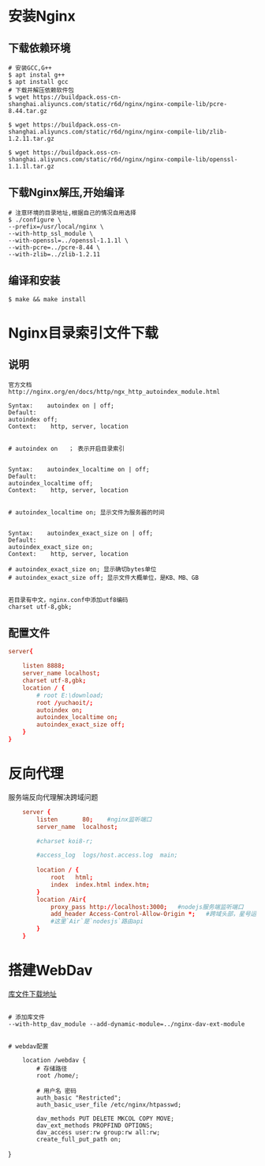 # 安装Nginx
## 下载依赖环境
```shell
# 安装GCC,G++
$ apt instal g++
$ apt install gcc
# 下载并解压依赖软件包
$ wget https://buildpack.oss-cn-shanghai.aliyuncs.com/static/r6d/nginx/nginx-compile-lib/pcre-8.44.tar.gz

$ wget https://buildpack.oss-cn-shanghai.aliyuncs.com/static/r6d/nginx/nginx-compile-lib/zlib-1.2.11.tar.gz

$ wget https://buildpack.oss-cn-shanghai.aliyuncs.com/static/r6d/nginx/nginx-compile-lib/openssl-1.1.1l.tar.gz

```

## 下载Nginx解压,开始编译
```shell
# 注意环境的目录地址,根据自己的情况自用选择
$ ./configure \
--prefix=/usr/local/nginx \
--with-http_ssl_module \
--with-openssl=../openssl-1.1.1l \
--with-pcre=../pcre-8.44 \
--with-zlib=../zlib-1.2.11
```

## 编译和安装
```shell
$ make && make install
```




# Nginx目录索引文件下载

## 说明
```
官方文档
http://nginx.org/en/docs/http/ngx_http_autoindex_module.html
```
```
Syntax:    autoindex on | off;
Default:    
autoindex off;
Context:    http, server, location


# autoindex on   ； 表示开启目录索引


Syntax:    autoindex_localtime on | off;
Default:    
autoindex_localtime off;
Context:    http, server, location


# autoindex_localtime on; 显示文件为服务器的时间


Syntax:    autoindex_exact_size on | off;
Default:    
autoindex_exact_size on;
Context:    http, server, location

# autoindex_exact_size on; 显示确切bytes单位
# autoindex_exact_size off; 显示文件大概单位，是KB、MB、GB


若目录有中文，nginx.conf中添加utf8编码
charset utf-8,gbk;
```

## 配置文件
```conf
server{

    listen 8888;
    server_name localhost;
    charset utf-8,gbk;
    location / {
        # root E:\download;
        root /yuchaoit/;
        autoindex on;
        autoindex_localtime on;
        autoindex_exact_size off;
    }
}
```


# 反向代理
服务端反向代理解决跨域问题

```conf
    server {
        listen       80;    #nginx监听端口
        server_name  localhost;

        #charset koi8-r;

        #access_log  logs/host.access.log  main;
		
        location / {
            root   html;
            index  index.html index.htm;
        }
		location /Air{
			proxy_pass http://localhost:3000;   #nodejs服务端监听端口
			add_header Access-Control-Allow-Origin *;   #跨域头部，星号运行全部
            #这里`Air`是`nodesjs`路由api
		}
    }
```

# 搭建WebDav
[库文件下载地址](https://github.com/arut/nginx-dav-ext-module)
``` shell

# 添加库文件
--with-http_dav_module --add-dynamic-module=../nginx-dav-ext-module


# webdav配置

```
        location /webdav {
            # 存储路径
            root /home/;

            # 用户名 密码
            auth_basic "Restricted";
            auth_basic_user_file /etc/nginx/htpasswd;
            
            dav_methods PUT DELETE MKCOL COPY MOVE;
            dav_ext_methods PROPFIND OPTIONS;
            dav_access user:rw group:rw all:rw;
            create_full_put_path on;
}
```

